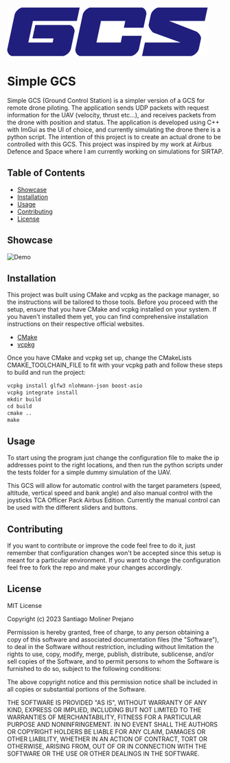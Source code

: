 ![LOGO](assets/images/logo.png)

# Simple GCS

Simple GCS (Ground Control Station) is a simpler version of a GCS for remote drone piloting. The application sends UDP packets with request information for the UAV (velocity, thrust etc…), and receives packets from the drone with position and status. The application is developed using C++ with ImGui as the UI of choice, and currently simulating the drone there is a python script. The intention of this project is to create an actual drone to be controlled with this GCS. This project was inspired by my work at Airbus Defence and Space where I am currently working on simulations for SIRTAP.



## Table of Contents

- [Showcase](#Showcase)
- [Installation](#installation)
- [Usage](#usage)
- [Contributing](#contributing)
- [License](#license)

## Showcase

![Demo](images/showcase.gif)

## Installation

This project was built using CMake and vcpkg as the package manager, so the instructions will be tailored to those tools. Before you proceed with the setup, ensure that you have CMake and vcpkg installed on your system. If you haven't installed them yet, you can find comprehensive installation instructions on their respective official websites.

- [CMake](https://cmake.org/download/)
- [vcpkg](https://vcpkg.io/en/getting-started)

Once you have CMake and vcpkg set up, change the CMakeLists CMAKE_TOOLCHAIN_FILE to fit with your vcpkg path and follow these steps to build and run the project:

```
vcpkg install glfw3 nlohmann-json boost-asio
vcpkg integrate install
mkdir build
cd build
cmake ..
make
```

## Usage

To start using the program just change the configuration file to make the ip addresses point to the right locations, and then run the python scripts under the tests folder for a simple dummy simulation of the UAV.

This GCS will allow for automatic control with the target parameters (speed, altitude, vertical speed and bank angle) and also manual control with the joysticks TCA Officer Pack Airbus Edition. Currently the manual control can be used with the different sliders and buttons.

## Contributing

If you want to contribute or improve the code feel free to do it, just remember that configuration changes won't be accepted since this setup is meant for a particular environment. If you want to change the configuration feel free to fork the repo and make your changes accordingly.

## License

MIT License

Copyright (c) 2023 Santiago Moliner Prejano

Permission is hereby granted, free of charge, to any person obtaining a copy
of this software and associated documentation files (the "Software"), to deal
in the Software without restriction, including without limitation the rights
to use, copy, modify, merge, publish, distribute, sublicense, and/or sell
copies of the Software, and to permit persons to whom the Software is
furnished to do so, subject to the following conditions:

The above copyright notice and this permission notice shall be included in all
copies or substantial portions of the Software.

THE SOFTWARE IS PROVIDED "AS IS", WITHOUT WARRANTY OF ANY KIND, EXPRESS OR
IMPLIED, INCLUDING BUT NOT LIMITED TO THE WARRANTIES OF MERCHANTABILITY,
FITNESS FOR A PARTICULAR PURPOSE AND NONINFRINGEMENT. IN NO EVENT SHALL THE
AUTHORS OR COPYRIGHT HOLDERS BE LIABLE FOR ANY CLAIM, DAMAGES OR OTHER
LIABILITY, WHETHER IN AN ACTION OF CONTRACT, TORT OR OTHERWISE, ARISING FROM,
OUT OF OR IN CONNECTION WITH THE SOFTWARE OR THE USE OR OTHER DEALINGS IN THE
SOFTWARE.
